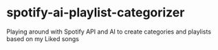 # spotify-ai-playlist-categorizer
Playing around with Spotify API and AI to create categories and playlists based on my Liked songs
